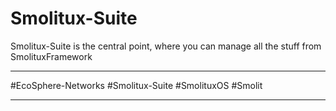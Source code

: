# Smolitux-Suite
Smolitux-Suite is the central point, where you can manage all  the stuff from SmolituxFramework
___
#EcoSphere-Networks #Smolitux-Suite #SmolituxOS #Smolit
___
